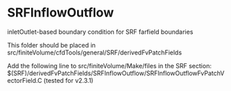 # SRFInflowOutflow
inletOutlet-based boundary condition for SRF farfield boundaries

This folder should be placed in 
  src/finiteVolume/cfdTools/general/SRF/derivedFvPatchFields

Add the following line to src/finiteVolume/Make/files in the SRF section:
  $(SRF)/derivedFvPatchFields/SRFInflowOutflow/SRFInflowOutflowFvPatchVectorField.C
(tested for v2.3.1)
